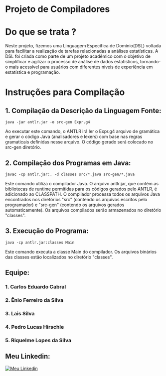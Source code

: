 # Projeto de Compiladores


# Do que se trata ?

Neste projeto, fizemos uma Linguagem Específica de Domínio(DSL) voltada para facilitar a realização de tarefas relacionadas a análises estatísticas. A DSL foi criada como parte de um projeto acadêmico com o objetivo de simplificar e agilizar o processo de análise de dados estatísticos, tornando-o mais acessível para usuários com diferentes níveis de experiência em estatística e programação.


# Instruções para Compilação

## 1. Compilação da Descrição da Linguagem Fonte: 

```
java -jar antlr.jar -o src-gen Expr.g4
```
Ao executar este comando, o ANTLR irá ler o Expr.g4 arquivo de gramática e gerar o código Java (analisadores e lexers) com base nas regras gramaticais definidas nesse arquivo. O código gerado será colocado no src-gen diretório.


## 2. Compilação dos Programas em Java:

```
javac -cp antlr.jar:. -d classes src/*.java src-gen/*.java
```
Este comando utiliza o compilador Java. O arquivo antlr.jar, que contém as bibliotecas de runtime permitidas para os códigos gerados pelo ANTLR, é adicionado ao CLASSPATH. O compilador processa todos os arquivos Java encontrados nos diretórios "src" (contendo os arquivos escritos pelo programador) e "src-gen" (contendo os arquivos gerados automaticamente). Os arquivos compilados serão armazenados no diretório "classes".

## 3. Execução do Programa:

```
java -cp antlr.jar:classes Main
```

Este comando executa a classe Main do compilador. Os arquivos binários das classes estão localizados no diretório "classes".

## Equipe:
  ### 1. Carlos Eduardo Cabral
  ### 2. Ênio Ferreiro da Silva
  ### 3. Lais Silva
  ### 4. Pedro Lucas Hirschle
  ### 5. Riquelme Lopes da Silva

## Meu Linkedin:
[![Meu Linkedin](https://github.com/CodeByCarlos01/language-DSL/assets/107969946/61414064-abc7-4bdd-9b32-f7397a035336)](linkedin.com/in/carlos-eduh)

